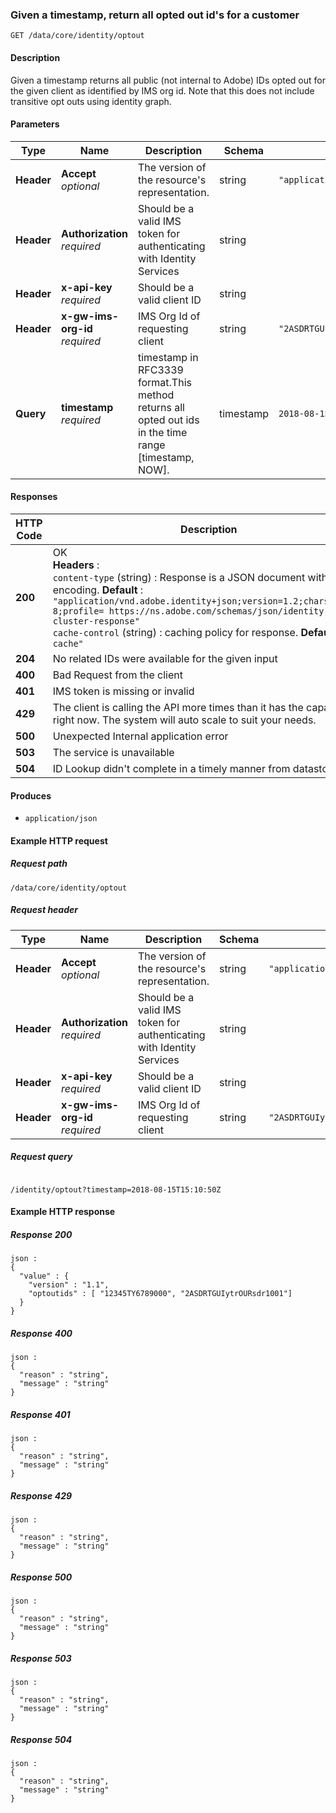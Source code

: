 
<a name="optout"></a>
### Given a timestamp, return all opted out id's for a customer
```
GET /data/core/identity/optout
```

#### Description
Given a timestamp returns all public (not internal to Adobe) IDs opted out for the given client as identified by IMS org id. Note that this does not include transitive opt outs using identity graph.

#### Parameters

|Type|Name|Description|Schema|Default|
|---|---|---|---|---|
|**Header**|**Accept**  <br>*optional*|The version of the resource's representation.|string|`"application/vnd.adobe.identity+json;version=1.2"`|
|**Header**|**Authorization**  <br>*required*|Should be a valid IMS token for authenticating with Identity Services|string||
|**Header**|**x-api-key**  <br>*required*|Should be a valid client ID|string|<api-key>|
|**Header**|**x-gw-ims-org-id**  <br>*required*|IMS Org Id of requesting client|string|`"2ASDRTGUIytrOURsdr1001"`|
|**Query**|**timestamp**  <br>*required*|timestamp in RFC3339 format.This method returns all opted out ids in the time range [timestamp, NOW].|timestamp|`2018-08-15T15:10:50Z`|

#### Responses

|HTTP Code|Description|Schema|
|---|---|---|
|**200**|OK  <br>**Headers** :   <br>`content-type` (string) : Response is a JSON document with UTF-8 encoding. **Default** : `"application/vnd.adobe.identity+json;version=1.2;charset=utf-8;profile= https://ns.adobe.com/schemas/json/identity-cluster-response"`  <br>`cache-control` (string) : caching policy for response. **Default** : `"no-cache"`|[ClusterMembers](../definitions/ClusterMembers.md#clustermembers)|
|**204**|No related IDs were available for the given input|[ServiceErrorStatus](../definitions/ServiceErrorStatus.md#serviceerrorstatus)|
|**400**|Bad Request from the client|[ServiceErrorStatus](../definitions/ServiceErrorStatus.md#serviceerrorstatus)|
|**401**|IMS token is missing or invalid|[ServiceErrorStatus](../definitions/ServiceErrorStatus.md#serviceerrorstatus)|
|**429**|The client is calling the API more times than it has the capacity for right now. The system will auto scale to suit your needs.|[ServiceErrorStatus](../definitions/ServiceErrorStatus.md#serviceerrorstatus)|
|**500**|Unexpected Internal application error|[ServiceErrorStatus](../definitions/ServiceErrorStatus.md#serviceerrorstatus)|
|**503**|The service is unavailable|[ServiceErrorStatus](../definitions/ServiceErrorStatus.md#serviceerrorstatus)|
|**504**|ID Lookup didn't complete in a timely manner from datastore.|[ServiceErrorStatus](../definitions/ServiceErrorStatus.md#serviceerrorstatus)|


#### Produces

* `application/json`


#### Example HTTP request

##### Request path
```
/data/core/identity/optout
```

##### Request header

|Type|Name|Description|Schema|Default|
|---|---|---|---|---|
|**Header**|**Accept**  <br>*optional*|The version of the resource's representation.|string|`"application/vnd.adobe.identity+json;version=1.2"`|
|**Header**|**Authorization**  <br>*required*|Should be a valid IMS token for authenticating with Identity Services|string||
|**Header**|**x-api-key**  <br>*required*|Should be a valid client ID|string||
|**Header**|**x-gw-ims-org-id**  <br>*required*|IMS Org Id of requesting client|string|`"2ASDRTGUIytrOURsdr1001"`|

##### Request query
```

/identity/optout?timestamp=2018-08-15T15:10:50Z

```

#### Example HTTP response

##### Response 200
```
json :
{
  "value" : {
    "version" : "1.1",
    "optoutids" : [ "12345TY6789000", "2ASDRTGUIytrOURsdr1001"]
  }
}
```

##### Response 400
```
json :
{
  "reason" : "string",
  "message" : "string"
}
```


##### Response 401
```
json :
{
  "reason" : "string",
  "message" : "string"
}
```


##### Response 429
```
json :
{
  "reason" : "string",
  "message" : "string"
}
```


##### Response 500
```
json :
{
  "reason" : "string",
  "message" : "string"
}
```


##### Response 503
```
json :
{
  "reason" : "string",
  "message" : "string"
}
```


##### Response 504
```
json :
{
  "reason" : "string",
  "message" : "string"
}
```